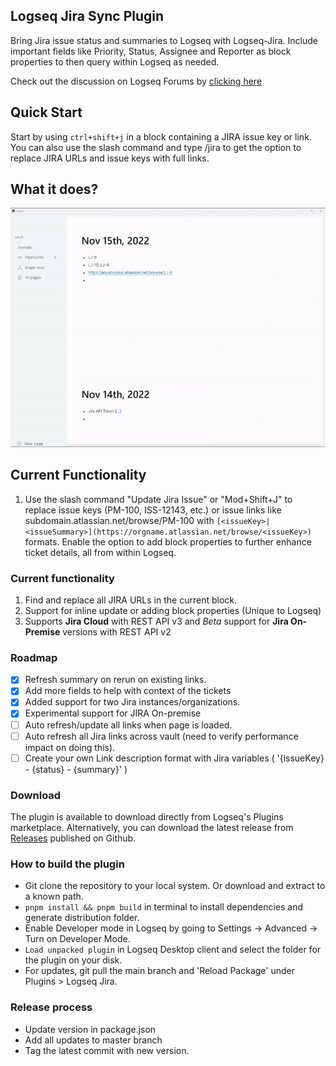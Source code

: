 ## Logseq Jira Sync Plugin

Bring Jira issue status and summaries to Logseq with Logseq-Jira. Include important fields like Priority, Status, Assignee and Reporter as block properties to then query within Logseq as needed.

Check out the discussion on Logseq Forums by [clicking here](https://discuss.logseq.com/t/logseq-jira-plugin/12414?u=adit)

## Quick Start

Start by using `ctrl+shift+j` in a block containing a JIRA issue key or link. You can also use the slash command and type /jira to get the option to replace JIRA URLs and issue keys with full links.

## What it does?

![Demo](./demo.gif)

## Current Functionality

1. Use the slash command "Update Jira Issue" or "Mod+Shift+J" to replace issue keys (PM-100, ISS-12143, etc.) or issue links like subdomain.atlassian.net/browse/PM-100 with `[<issueKey>|<issueSummary>](https://orgname.atlassian.net/browse/<issueKey>)` formats. Enable the option to add block properties to further enhance ticket details, all from within Logseq.

### Current functionality

1. Find and replace all JIRA URLs in the current block.
2. Support for inline update or adding block properties (Unique to Logseq)
3. Supports **Jira Cloud** with REST API v3 and *Beta* support for **Jira On-Premise** versions with REST API v2

### Roadmap

- [x]  Refresh summary on rerun on existing links.
- [x]  Add more fields to help with context of the tickets
- [x]  Added support for two Jira instances/organizations.
- [x]  Experimental support for JIRA On-premise
- [ ]  Auto refresh/update all links when page is loaded.
- [ ]  Auto refresh all Jira links across vault (need to verify performance impact on doing this).
- [ ]  Create your own Link description format with Jira variables ( '{issueKey} - {status} - {summary}' )

### Download

The plugin is available to download directly from Logseq's Plugins marketplace. Alternatively, you can download the latest release from [Releases](https://github.com/adyscorpius/logseq-jira/releases) published on Github.

### How to build the plugin

- Git clone the repository to your local system. Or download and extract to a known path.
- `pnpm install && pnpm build` in terminal to install dependencies and generate distribution folder.
- Enable Developer mode in Logseq by going to Settings -> Advanced -> Turn on Developer Mode.
- `Load unpacked plugin` in Logseq Desktop client and select the folder for the plugin on your disk.
- For updates, git pull the main branch and 'Reload Package' under Plugins > Logseq Jira.

### Release process

- Update version in package.json
- Add all updates to master branch
- Tag the latest commit with new version.
